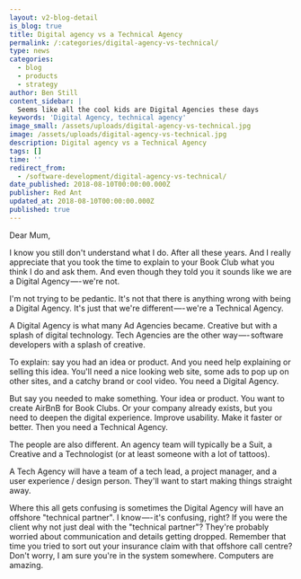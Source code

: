 ```yaml
---
layout: v2-blog-detail
is_blog: true
title: Digital agency vs a Technical Agency
permalink: /:categories/digital-agency-vs-technical/
type: news
categories:
  - blog
  - products
  - strategy
author: Ben Still
content_sidebar: |
  Seems like all the cool kids are Digital Agencies these days
keywords: 'Digital Agency, technical agency'
image_small: /assets/uploads/digital-agency-vs-technical.jpg
image: /assets/uploads/digital-agency-vs-technical.jpg
description: Digital agency vs a Technical Agency
tags: []
time: ''
redirect_from:
  - /software-development/digital-agency-vs-technical/
date_published: 2018-08-10T00:00:00.000Z
publisher: Red Ant
updated_at: 2018-08-10T00:00:00.000Z
published: true
---
```


Dear Mum,

I know you still don't understand what I do. After all these years. And I really appreciate that you took the time to explain to your Book Club what you think I do and ask them. And even though they told you it sounds like we are a Digital Agency —- we're not.

I'm not trying to be pedantic. It's not that there is anything wrong with being a Digital Agency. It's just that we're different —- we're a Technical Agency.

A Digital Agency is what many Ad Agencies became. Creative but with a splash of digital technology. Tech Agencies are the other way —- software developers with a splash of creative.

To explain: say you had an idea or product. And you need help explaining or selling this idea. You'll need a nice looking web site, some ads to pop up on other sites, and a catchy brand or cool video. You need a Digital Agency.

But say you needed to make something. Your idea or product. You want to create AirBnB for Book Clubs. Or your company already exists, but you need to deepen the digital experience. Improve usability. Make it faster or better. Then you need a Technical Agency.

The people are also different. An agency team will typically be a Suit, a Creative and a Technologist (or at least someone with a lot of tattoos).

A Tech Agency will have a team of a tech lead, a project manager, and a user experience / design person. They'll want to start making things straight away.

Where this all gets confusing is sometimes the Digital Agency will have an offshore "technical partner". I know —- it's confusing, right? If you were the client why not just deal with the "technical partner"? They're probably worried about communication and details getting dropped. Remember that time you tried to sort out your insurance claim with that offshore call centre? Don't worry, I am sure you're in the system somewhere. Computers are amazing.
